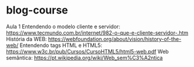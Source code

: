 # blog-course

Aula 1
Entendendo o modelo cliente e servidor: https://www.tecmundo.com.br/internet/982-o-que-e-cliente-servidor-.htm
História da WEB: https://webfoundation.org/about/vision/history-of-the-web/
Entendendo tags HTML e HTML5: https://www.w3c.br/pub/Cursos/CursoHTML5/html5-web.pdf
Web semântica: https://pt.wikipedia.org/wiki/Web_sem%C3%A2ntica
